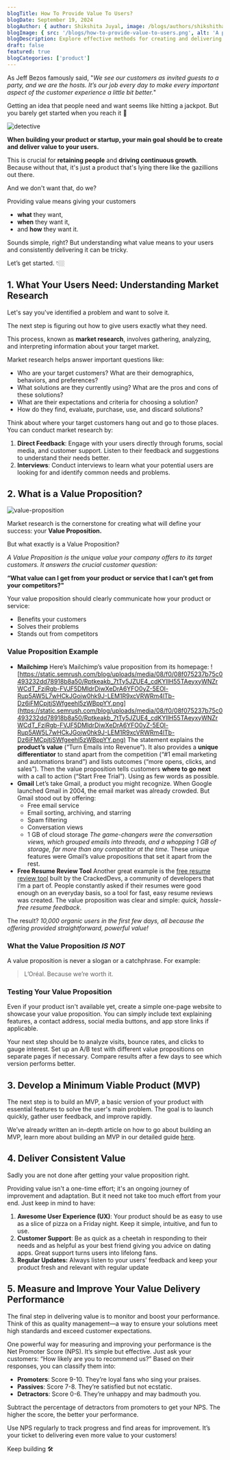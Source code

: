 ```yaml
---
blogTitle: How To Provide Value To Users?
blogDate: September 19, 2024
blogAuthor: { author: Shikshita Juyal, image: /blogs/authors/shikshitha.png }
blogImage: { src: '/blogs/how-to-provide-value-to-users.png', alt: 'A picture of a coder' }
blogDescription: Explore effective methods for creating and delivering real user value in your products. Learn how to develop features that solve genuine problems and keep users coming back.
draft: false
featured: true
blogCategories: ['product']
---
```


As Jeff Bezos famously said, "_We see our customers as invited guests to a party, and we are the hosts. It’s our job every day to make every important aspect of the customer experience a little bit better._"

Getting an idea that people need and want seems like hitting a jackpot. But you barely get started when you reach it 🥲

![detective](https://gifdb.com/images/high/detective-sherlock-holmes-falling-off-building-ta9g47tj2pxhos56.gif)

**When building your product or startup, your main goal should be to create and deliver value to your users.**

This is crucial for **retaining people** and **driving continuous growth**. Because without that, it's just a product that's lying there like the gazillions out there.

And we don't want that, do we?

Providing value means giving your customers

- **what** they want,
- **when** they want it,
- and **how** they want it.

Sounds simple, right? But understanding what value means to your users and consistently delivering it can be tricky.

Let’s get started. 👇🏼

## **1. What Your Users Need: Understanding Market Research**

Let's say you've identified a problem and want to solve it.

The next step is figuring out how to give users exactly what they need.

This process, known as **market research**, involves gathering, analyzing, and interpreting information about your target market.

Market research helps answer important questions like:

- Who are your target customers? What are their demographics, behaviors, and preferences?
- What solutions are they currently using? What are the pros and cons of these solutions?
- What are their expectations and criteria for choosing a solution?
- How do they find, evaluate, purchase, use, and discard solutions?

Think about where your target customers hang out and go to those places. You can conduct market research by:

1. **Direct Feedback**: Engage with your users directly through forums, social media, and customer support. Listen to their feedback and suggestions to understand their needs better.
2. **Interviews**: Conduct interviews to learn what your potential users are looking for and identify common needs and problems.

## **2. What is a Value Proposition?**

![value-proposition](/blogs/value-proposition.png)

Market research is the cornerstone for creating what will define your success: your **Value Proposition.**

But what exactly is a Value Proposition?

_A Value Proposition is the unique value your company offers to its target customers. It answers the crucial customer question:_

**“What value can I get from your product or service that I can’t get from your competitors?"**

Your value proposition should clearly communicate how your product or service:

- Benefits your customers
- Solves their problems
- Stands out from competitors

### **Value Proposition Example**

- **Mailchimp**
  Here’s Mailchimp’s value proposition from its homepage:
  ![https://static.semrush.com/blog/uploads/media/08/f0/08f075237b75c0493232dd78918b8a50/Rptkeakb_7tTy5JZUE4_cdKYIlH55TAeyxyWNZrWCdT_FziRgb-FVJF5DMldrDiwXeDrA6YFO0yZ-5EOl-Rup5AW5L7wHCkJGojw0hk9J-LEM1R9xcVRWRm4lTb-Dz6iFMCpjtjSWfgeehl5zWBppYY.png](https://static.semrush.com/blog/uploads/media/08/f0/08f075237b75c0493232dd78918b8a50/Rptkeakb_7tTy5JZUE4_cdKYIlH55TAeyxyWNZrWCdT_FziRgb-FVJF5DMldrDiwXeDrA6YFO0yZ-5EOl-Rup5AW5L7wHCkJGojw0hk9J-LEM1R9xcVRWRm4lTb-Dz6iFMCpjtjSWfgeehl5zWBppYY.png)
  The statement explains the **product’s value** (“Turn Emails into Revenue”).
  It also provides a **unique differentiator** to stand apart from the competition (“#1 email marketing and automations brand”) and lists outcomes (“more opens, clicks, and sales”).
  Then the value proposition tells customers **where to go next** with a call to action (“Start Free Trial”).
  Using as few words as possible.
- **Gmail**
  Let’s take Gmail, a product you might recognize. When Google launched Gmail in 2004, the email market was already crowded. But Gmail stood out by offering:
  - Free email service
  - Email sorting, archiving, and starring
  - Spam filtering
  - Conversation views
  - 1 GB of cloud storage
    _The game-changers were the conversation views, which grouped emails into threads, and a whopping 1 GB of storage, far more than any competitor at the time._ These unique features were Gmail’s value propositions that set it apart from the rest.
- **Free Resume Review Tool**
  Another great example is the [free resume review tool](http://crackeddevs.com/tools/resume-review) built by the CrackedDevs, a community of developers that I’m a part of.
  People constantly asked if their resumes were good enough on an everyday basis, so a tool for fast, easy resume reviews was created.
  The value proposition was clear and simple: _quick, hassle-free resume feedback_.

The result? _10,000 organic users in the first few days, all because the offering provided straightforward, powerful value!_

### **What the Value Proposition _IS NOT_**

A value proposition is never a slogan or a catchphrase. For example:

> L’Oréal. Because we’re worth it.

### Testing Your Value Proposition

Even if your product isn't available yet, create a simple one-page website to showcase your value proposition. You can simply include text explaining features, a contact address, social media buttons, and app store links if applicable.

Your next step should be to analyze visits, bounce rates, and clicks to gauge interest. Set up an A/B test with different value propositions on separate pages if necessary. Compare results after a few days to see which version performs better.

## **3. Develop a Minimum Viable Product (MVP)**

The next step is to build an MVP, a basic version of your product with essential features to solve the user's main problem. The goal is to launch quickly, gather user feedback, and improve rapidly.

We’ve already written an in-depth article on how to go about building an MVP, learn more about building an MVP in our detailed guide [here](https://www.crework.in/guide/building-mvp).

## **4. Deliver Consistent Value**

Sadly you are not done after getting your value proposition right.

Providing value isn't a one-time effort; it's an ongoing journey of improvement and adaptation. But it need not take too much effort from your end. Just keep in mind to have:

1. **Awesome User Experience (UX)**: Your product should be as easy to use as a slice of pizza on a Friday night. Keep it simple, intuitive, and fun to use.
2. **Customer Support**: Be as quick as a cheetah in responding to their needs and as helpful as your best friend giving you advice on dating apps. Great support turns users into lifelong fans.
3. **Regular Updates:** Always listen to your users' feedback and keep your product fresh and relevant with regular update

## **5. Measure and Improve Your Value Delivery Performance**

The final step in delivering value is to monitor and boost your performance. Think of this as quality management—a way to ensure your solutions meet high standards and exceed customer expectations.

One powerful way for measuring and improving your performance is the Net Promoter Score (NPS). It’s simple but effective. Just ask your customers: “How likely are you to recommend us?” Based on their responses, you can classify them into:

- **Promoters**: Score 9-10. They’re loyal fans who sing your praises.
- **Passives**: Score 7-8. They’re satisfied but not ecstatic.
- **Detractors**: Score 0-6. They’re unhappy and may badmouth you.

Subtract the percentage of detractors from promoters to get your NPS. The higher the score, the better your performance.

Use NPS regularly to track progress and find areas for improvement. It’s your ticket to delivering even more value to your customers!

Keep building 🛠️
